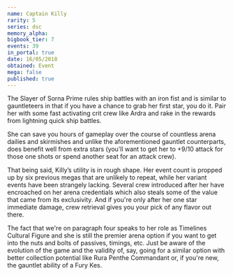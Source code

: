 ```yaml
---
name: Captain Killy
rarity: 5
series: dsc
memory_alpha:
bigbook_tier: 7
events: 39
in_portal: true
date: 16/05/2018
obtained: Event
mega: false
published: true
---
```


The Slayer of Sorna Prime rules ship battles with an iron fist and is similar to gauntleteers in that if you have a chance to grab her first star, you do it. Pair her with some fast activating crit crew like Ardra and rake in the rewards from lightning quick ship battles.

She can save you hours of gameplay over the course of countless arena dailies and skirmishes and unlike the aforementioned gauntlet counterparts, does benefit well from extra stars (you’ll want to get her to +9/10 attack for those one shots or spend another seat for an attack crew).

That being said, Killy’s utility is in rough shape. Her event count is propped up by six previous megas that are unlikely to repeat, while her variant events have been strangely lacking. Several crew introduced after her have encroached on her arena credentials which also steals some of the value that came from its exclusivity. And if you're only after her one star immediate damage, crew retrieval gives you your pick of any flavor out there.

The fact that we're on paragraph four speaks to her role as Timelines Cultural Figure and she is still the premier arena option if you want to get into the nuts and bolts of passives, timings, etc. Just be aware of the evolution of the game and the validity of, say, going for a similar option with better collection potential like Rura Penthe Commandant or, if you're new, the gauntlet ability of a Fury Kes.
